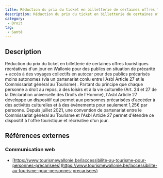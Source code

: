 ```yaml
---
title: Réduction du prix du ticket en billetterie de certaines offres touristiques récréatives d'un jour en wallonie pour des publics en situation de précarité + accès à des voyages collectifs en autocar pour des publics précarisés moins autonomes (via un partenariat conlu entre  l'asbl article 27 et le commissariat général au tourisme) 
description: Réduction du prix du ticket en billetterie de certaines offres touristiques récréatives d'un jour en Wallonie pour des publics en situation de précarité + accès à des voyages collectifs en autocar pour des publics précarisés moins autonomes (via un partenariat conlu entre  l'Asbl Article 27 et le Commissariat général au Tourisme) 
category: 
 - Droit
tag: 
 - Santé
---
```


## Description

Réduction du prix du ticket en billetterie de certaines offres touristiques récréatives d'un jour en Wallonie pour des publics en situation de précarité + accès à des voyages collectifs en autocar pour des publics précarisés moins autonomes (via un partenariat conlu entre  l'Asbl Article 27 et le Commissariat général au Tourisme) .
Partant du principe que chaque personne a droit au repos, à des loisirs et à la vie culturelle (Art. 24 et 27 de la Déclaration universelle des Droits de l'Homme), l'Asbl Article 27 développe un dispositif qui permet aux personnes précarisées d'accéder à des activités culturelles et à des événements pour seulement 1,25€ par personne. Depuis juillet 2021, une convention de partenariat entre le Commissariat général au Tourisme et l'Asbl Article 27 permet d'étendre ce dispositif à l'offre touristique et récréative d'un jour. 

## Références externes 

### Communication web

- [https://www.tourismewallonie.be/laccessibilite-au-tourisme-pour-personnes-precarisees](https://www.tourismewallonie.be/laccessibilite-au-tourisme-pour-personnes-precarisees)


